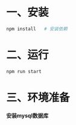 # 一、安装
``` bash
npm install   # 安装依赖
```

# 二、运行
``` bash
npm run start
```
# 三、环境准备
#### 安装mysql数据库
